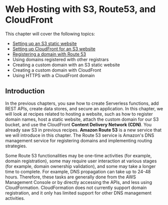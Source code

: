 # Web Hosting with S3, Route53, and CloudFront
 This chapter will cover the following topics:
* [Setting up an S3 static website](./setting-up-s3-static-website/README.md)
* [Setting up CloudFront for an S3 website](./setting-up-cloudfront-for-s3-bucket/README.md)
* [Registering a domain with Route 53](./registering-domain-name-with-route53/)
* Using domains registered with other registrars
* Creating a custom domain with an S3 static website 
* Creating a custom domain with CloudFront
* Using HTTPS with a CloudFront domain 

## Introduction
In the previous chapters, you saw how to create Serverless functions, add REST APIs, create data stores, and secure an application. In this chapter, we will look at recipes related to hosting a website, such as how to register domain names, host a static website, attach the custom domain for our S3 bucket, and use the CloudFront **Content Delivery Network (CDN)**. You already saw S3 in previous recipes. **Amazon Route 53** is a new service that we will introduce in this chapter. The Route 53 service is Amazon's DNS management service for registering domains and implementing routing strategies. 

Some Route 53 functionalities may be one-time activities (for example, domain registration), some may require user interaction at various stages (for example, domain ownership validation), and some may take a longer time to complete. For example, DNS propagation can take up to 24-48 hours. Therefore, these tasks are generally done from the AWS Management Console or by directly accessing the APIs, and less using CloudFormation. CloudFormation does not currently support domain registration, and it only has limited support for other DNS management activities. 